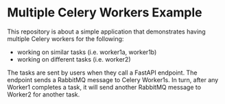 # Multiple Celery Workers Example

This repository is about a simple application that demonstrates having multiple Celery workers for the following:
- working on similar tasks (i.e. worker1a, worker1b)
- working on different tasks (i.e. worker2)

The tasks are sent by users when they call a FastAPI endpoint. The endpoint sends a RabbitMQ message to Celery Worker1s. In turn, after any Worker1 completes a task, it will send another RabbitMQ message to Worker2 for another task.